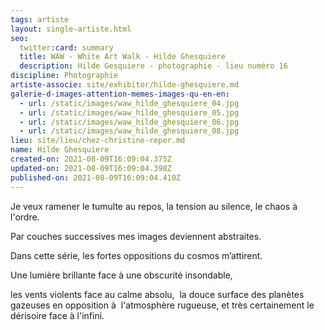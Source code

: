 ```yaml
---
tags: artiste
layout: single-artiste.html
seo:
  twitter:card: summary
  title: WAW - White Art Walk - Hilde Ghesquiere
  description: Hilde Gesquiere - photographie - lieu numéro 16
discipline: Photographie
artiste-associe: site/exhibitor/hilde-ghesquiere.md
galerie-d-images-attention-memes-images-qu-en-en:
  - url: /static/images/waw_hilde_ghesquiere_04.jpg
  - url: /static/images/waw_hilde_ghesquiere_05.jpg
  - url: /static/images/waw_hilde_ghesquiere_06.jpg
  - url: /static/images/waw_hilde_ghesquiere_08.jpg
lieu: site/lieu/chez-christine-reper.md
name: Hilde Ghesquiere
created-on: 2021-08-09T16:09:04.375Z
updated-on: 2021-08-09T16:09:04.398Z
published-on: 2021-08-09T16:09:04.410Z
---
```

<!--StartFragment-->

Je veux ramener le tumulte au repos, la tension au silence, le chaos à l'ordre. 

Par couches successives mes images deviennent abstraites.

Dans cette série, les fortes oppositions du cosmos m’attirent. 

Une lumière brillante face à une obscurité insondable,

les vents violents face au calme absolu,  la douce surface des planètes gazeuses en opposition à  l'atmosphère rugueuse, et très certainement le dérisoire face à l'infini.

<!--EndFragment-->